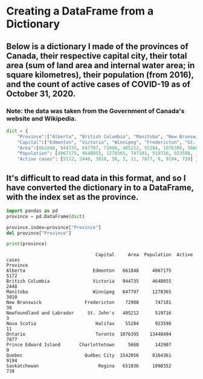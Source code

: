 # Creating a DataFrame from a Dictionary
## Below is a dictionary I made of the provinces of Canada, their respective capital city, their total area (sum of land area and internal water area; in square kilometres), their population (from 2016), and the count of active cases of COVID-19 as of October 31, 2020. 
### Note: the data was taken from the Government of Canada's website and Wikipedia. 


```python
dict = {
	"Province":["Alberta", "British Columbia", "Manitoba", "New Brunswick", "Newfoundland and Labrador", "Nova Scotia", "Ontario", "Prince Edward Island", "Quebec", "Saskatchewan"],
	"Capital":["Edmonton", "Victoria", "Winnipeg", "Fredericton", "St. John's", "Halifax", "Toronto", "Charlottetown", "Québec City", "Regina"],
	"Area":[661848, 944735, 647797, 72908, 405212, 55284, 1076395, 5660, 1542056, 651036],
	"Population": [4067175, 4648055, 1278365, 747101, 519716, 923598, 13448494, 142907, 8164361, 1098352],
	"Active cases": [5172, 2448, 3010, 38, 3, 11, 7877, 0, 9194, 739] }

```

## It's difficult to read data in this format, and so I have converted the dictionary in to a DataFrame, with the index set as the province. 


```python
import pandas as pd
province = pd.DataFrame(dict)
```


```python
province.index=province["Province"]
del province["Province"]
```


```python
print(province)
```

                                     Capital     Area  Population  Active cases
    Province                                                                   
    Alberta                         Edmonton   661848     4067175          5172
    British Columbia                Victoria   944735     4648055          2448
    Manitoba                        Winnipeg   647797     1278365          3010
    New Brunswick                Fredericton    72908      747101            38
    Newfoundland and Labrador     St. John's   405212      519716             3
    Nova Scotia                      Halifax    55284      923598            11
    Ontario                          Toronto  1076395    13448494          7877
    Prince Edward Island       Charlottetown     5660      142907             0
    Quebec                       Québec City  1542056     8164361          9194
    Saskatchewan                      Regina   651036     1098352           739



```python

```
